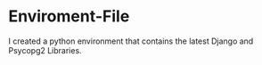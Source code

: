 # Enviroment-File
I created a python environment that contains the latest Django and Psycopg2 Libraries.

